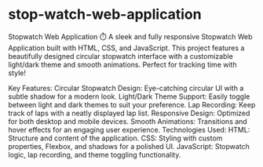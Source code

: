# stop-watch-web-application

Stopwatch Web Application ⏱️
A sleek and fully responsive Stopwatch Web Application built with HTML, CSS, and JavaScript. This project features a beautifully designed circular stopwatch interface with a customizable light/dark theme and smooth animations. Perfect for tracking time with style!

Key Features:
Circular Stopwatch Design: Eye-catching circular UI with a subtle shadow for a modern look.
Light/Dark Theme Support: Easily toggle between light and dark themes to suit your preference.
Lap Recording: Keep track of laps with a neatly displayed lap list.
Responsive Design: Optimized for both desktop and mobile devices.
Smooth Animations: Transitions and hover effects for an engaging user experience.
Technologies Used:
HTML: Structure and content of the application.
CSS: Styling with custom properties, Flexbox, and shadows for a polished UI.
JavaScript: Stopwatch logic, lap recording, and theme toggling functionality.
